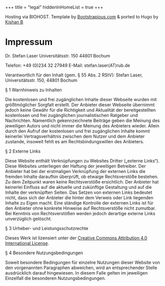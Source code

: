 +++
title = "legal"
hiddenInHomeList = true
+++

Hosting via BIOHOST.
Template by [Bootstrapious.com](https://bootstrapious.com/free-templates)
&amp; ported to Hugo by [Kishan B](https://github.com/kishaningithub)

# Impressum

Dr. Stefan Laser
Universitätsstr. 150
44801 Bochum

Telefon: +49 (0)234 32 27949
E-Mail: stefan.laser(AT)rub.de

Verantwortlich für den Inhalt (gem. § 55 Abs. 2 RStV):
Stefan Laser, Universitätsstr. 150, 44801 Bochum


§ 1 Warnhinweis zu Inhalten

Die kostenlosen und frei zugänglichen Inhalte dieser Webseite wurden mit größtmöglicher Sorgfalt erstellt. Der Anbieter dieser Webseite übernimmt jedoch keine Gewähr für die Richtigkeit und Aktualität der bereitgestellten kostenlosen und frei zugänglichen journalistischen Ratgeber und Nachrichten. Namentlich gekennzeichnete Beiträge geben die Meinung des jeweiligen Autors und nicht immer die Meinung des Anbieters wieder. Allein durch den Aufruf der kostenlosen und frei zugänglichen Inhalte kommt keinerlei Vertragsverhältnis zwischen dem Nutzer und dem Anbieter zustande, insoweit fehlt es am Rechtsbindungswillen des Anbieters.

§ 2 Externe Links

Diese Website enthält Verknüpfungen zu Websites Dritter („externe Links“). Diese Websites unterliegen der Haftung der jeweiligen Betreiber. Der Anbieter hat bei der erstmaligen Verknüpfung der externen Links die fremden Inhalte daraufhin überprüft, ob etwaige Rechtsverstöße bestehen. Zu dem Zeitpunkt waren keine Rechtsverstöße ersichtlich. Der Anbieter hat keinerlei Einfluss auf die aktuelle und zukünftige Gestaltung und auf die Inhalte der verknüpften Seiten. Das Setzen von externen Links bedeutet nicht, dass sich der Anbieter die hinter dem Verweis oder Link liegenden Inhalte zu Eigen macht. Eine ständige Kontrolle der externen Links ist für den Anbieter ohne konkrete Hinweise auf Rechtsverstöße nicht zumutbar. Bei Kenntnis von Rechtsverstößen werden jedoch derartige externe Links unverzüglich gelöscht.

§ 3 Urheber- und Leistungsschutzrechte

Dieses Werk ist lizensiert unter der [Creative Commons Attribution 4.0 International License](http://creativecommons.org/licenses/by/4.0/).

§ 4 Besondere Nutzungsbedingungen

Soweit besondere Bedingungen für einzelne Nutzungen dieser Website von den vorgenannten Paragraphen abweichen, wird an entsprechender Stelle ausdrücklich darauf hingewiesen. In diesem Falle gelten im jeweiligen Einzelfall die besonderen Nutzungsbedingungen.
